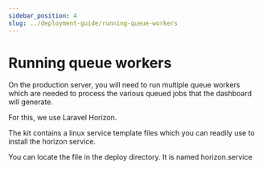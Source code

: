 ```yaml
---
sidebar_position: 4
slug: ../deployment-guide/running-queue-workers
---
```


# Running queue workers

On the production server, you will need to run multiple queue workers which are needed to process the various queued jobs that the dashboard will generate.

For this, we use Laravel Horizon.

The kit contains a linux service template files which you can readily use to install the horizon service.

You can locate the file in the deploy directory. It is named horizon.service